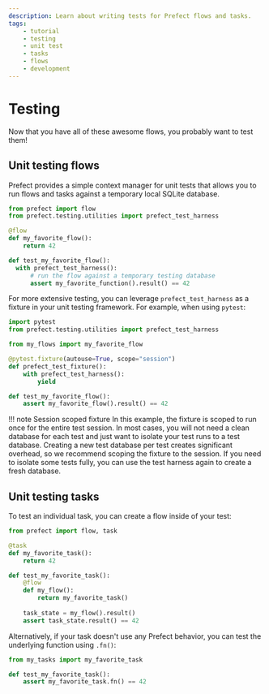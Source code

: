 ```yaml
---
description: Learn about writing tests for Prefect flows and tasks.
tags:
    - tutorial
    - testing
    - unit test
    - tasks
    - flows
    - development
---
```


# Testing

Now that you have all of these awesome flows, you probably want to test them!

## Unit testing flows

Prefect provides a simple context manager for unit tests that allows you to run flows and tasks against a temporary local SQLite database.

```python
from prefect import flow
from prefect.testing.utilities import prefect_test_harness

@flow
def my_favorite_flow():
    return 42

def test_my_favorite_flow():
  with prefect_test_harness():
      # run the flow against a temporary testing database
      assert my_favorite_function().result() == 42
```

For more extensive testing, you can leverage `prefect_test_harness` as a fixture in your unit testing framework. For example, when using `pytest`:

```python
import pytest
from prefect.testing.utilities import prefect_test_harness

from my_flows import my_favorite_flow

@pytest.fixture(autouse=True, scope="session")
def prefect_test_fixture():
    with prefect_test_harness():
        yield

def test_my_favorite_flow():
    assert my_favorite_flow().result() == 42
```

!!! note Session scoped fixture
    In this example, the fixture is scoped to run once for the entire test session. In most cases, you will not need a clean database for each test and just want to isolate your test runs to a test database. Creating a new test database per test creates significant overhead, so we recommend scoping the fixture to the session. If you need to isolate some tests fully, you can use the test harness again to create a fresh database.

## Unit testing tasks

To test an individual task, you can create a flow inside of your test:

```python
from prefect import flow, task

@task
def my_favorite_task():
    return 42

def test_my_favorite_task():
    @flow
    def my_flow():
        return my_favorite_task()
    
    task_state = my_flow().result()
    assert task_state.result() == 42
```

Alternatively, if your task doesn't use any Prefect behavior, you can test the underlying function using `.fn()`:

```python
from my_tasks import my_favorite_task

def test_my_favorite_task():
    assert my_favorite_task.fn() == 42
```